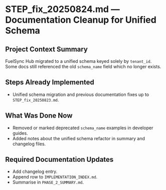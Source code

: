 # STEP_fix_20250824.md — Documentation Cleanup for Unified Schema

## Project Context Summary
FuelSync Hub migrated to a unified schema keyed solely by `tenant_id`. Some docs still referenced the old `schema_name` field which no longer exists.

## Steps Already Implemented
- Unified schema migration and previous documentation fixes up to `STEP_fix_20250823.md`.

## What Was Done Now
- Removed or marked deprecated `schema_name` examples in developer guides.
- Added notes about the unified schema refactor in summary and changelog files.

## Required Documentation Updates
- Add changelog entry.
- Append row to `IMPLEMENTATION_INDEX.md`.
- Summarise in `PHASE_2_SUMMARY.md`.
